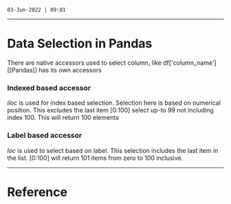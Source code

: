 `03-Jun-2022 | 09:01`

---
# Data Selection in Pandas


There are native accessors used to select column, like df['column_name']
[[Pandas]] has its own accessors 

### Indexed based accessor

$iloc$ is used for index based selection. Selection here is based on numerical position.
This excludes the last item [0:100] select up-to 99 not including index 100. This will return 100 elements


### Label based accessor

$loc$ is used to select based on label.  This selection includes the last item in the list. [0:100] will return 101 items from zero to 100 inclusive.

---
# Reference
